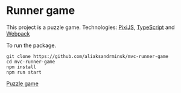# Runner game

This project is a puzzle game. Technologies: [PixiJS](https://pixijs.com/), [TypeScript](https://www.typescriptlang.org/) and [Webpack](https://webpack.js.org/)

To run the package.

```
git clone https://github.com/aliaksandrminsk/mvc-runner-game
cd mvc-runner-game
npm install
npm run start
```

[Puzzle game
](https://mvc-runner-game.web.app/)
